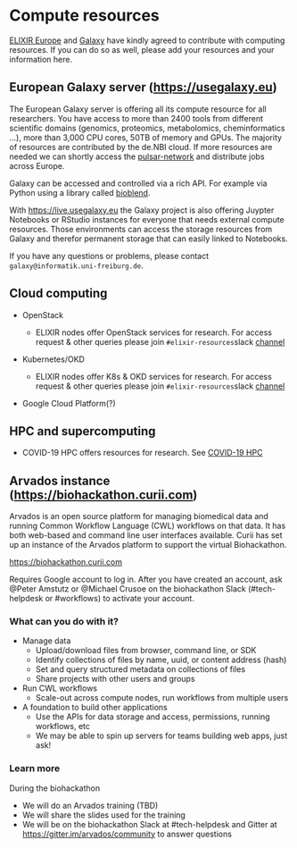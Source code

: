 # Compute resources

[ELIXIR Europe](https://elixir-europe.org/) and [Galaxy](https://galaxyproject.org/) have kindly agreed to contribute with computing resources. If you can do so as well, please add your resources and your information here.

## European Galaxy server (https://usegalaxy.eu)

The European Galaxy server is offering all its compute resource for all researchers. You have access to more than 2400 tools from different scientific domains (genomics, proteomics, metabolomics, cheminformatics ...), more than 3,000 CPU cores, 50TB of memory and GPUs. The majority of resources are contributed by the de.NBI cloud. If more resources are needed we can shortly access the [pulsar-network](https://pulsar-network.readthedocs.io) and distribute jobs across Europe.

Galaxy can be accessed and controlled via a rich API. For example via Python using a library called [bioblend](https://bioblend.readthedocs.io/en/latest/).

With https://live.usegalaxy.eu the Galaxy project is also offering Juypter Notebooks or RStudio instances for everyone that needs external compute resources. Those environments can access the storage resources from Galaxy and therefor permanent storage that can easily linked to Notebooks.

If you have any questions or problems, please contact `galaxy@informatik.uni-freiburg.de`.

## Cloud computing

* OpenStack
  * ELIXIR nodes offer OpenStack services for research. For access request & other queries please join  `#elixir-resources`slack [channel](https://join.slack.com/share/I0113JB2P9Q/tHQPzqdxPXJjPpAcRrNJxwt5/enQtMTAzNzYyMzA5MTMzMC1jYmI1MTkzNGQ2ZTZiMTExZjhmYTQzNGMyNDllOWYwOTAyZDllNmEyNTkwNGM1NTE5NTllNDVkMzljMmY4ZWM1)

* Kubernetes/OKD
  * ELIXIR nodes offer K8s & OKD services for research. For access request & other queries please join  `#elixir-resources`slack [channel](https://join.slack.com/share/I0113JB2P9Q/tHQPzqdxPXJjPpAcRrNJxwt5/enQtMTAzNzYyMzA5MTMzMC1jYmI1MTkzNGQ2ZTZiMTExZjhmYTQzNGMyNDllOWYwOTAyZDllNmEyNTkwNGM1NTE5NTllNDVkMzljMmY4ZWM1)

* Google Cloud Platform(?)

## HPC and supercomputing

* COVID-19 HPC offers resources for research. See [COVID-19 HPC](https://covid19-hpc.mybluemix.net/)

## Arvados instance (https://biohackathon.curii.com)

Arvados is an open source platform for managing biomedical data and
running Common Workflow Language (CWL) workflows on that data.  It has
both web-based and command line user interfaces available.  Curii has
set up an instance of the Arvados platform to support the virtual
Biohackathon.

https://biohackathon.curii.com

Requires Google account to log in.  After you have created an account,
ask @Peter Amstutz or @Michael Crusoe on the biohackathon Slack
(#tech-helpdesk or #workflows) to activate your account.

### What can you do with it?

* Manage data
  * Upload/download files from browser, command line, or SDK
  * Identify collections of files by name, uuid, or content address (hash)
  * Set and query structured metadata on collections of files
  * Share projects with other users and groups
* Run CWL workflows
  * Scale-out across compute nodes, run workflows from multiple users
* A foundation to build other applications
  * Use the APIs for data storage and access, permissions, running workflows, etc
  * We may be able to spin up servers for teams building web apps, just ask!

### Learn more

During the biohackathon

* We will do an Arvados training (TBD)
* We will share the slides used for the training
* We will be on the biohackathon Slack at #tech-helpdesk and Gitter at
  https://gitter.im/arvados/community to answer questions

